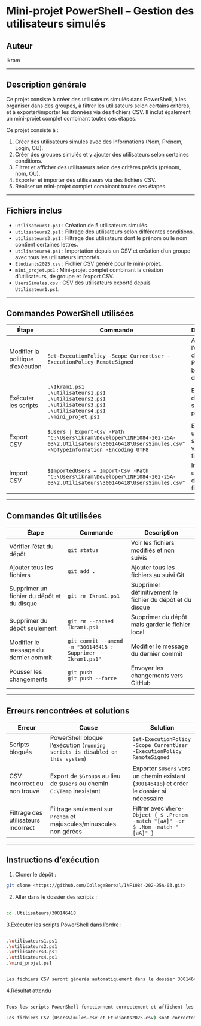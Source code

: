 # Mini-projet PowerShell – Gestion des utilisateurs simulés

## Auteur
Ikram

---

## Description générale
Ce projet consiste à créer des utilisateurs simulés dans PowerShell, à les organiser dans des groupes, à filtrer les utilisateurs selon certains critères, et à exporter/importer les données via des fichiers CSV. Il inclut également un mini-projet complet combinant toutes ces étapes.

Ce projet consiste à :

1. Créer des utilisateurs simulés avec des informations (Nom, Prénom, Login, OU).  
2. Créer des groupes simulés et y ajouter des utilisateurs selon certaines conditions.  
3. Filtrer et afficher des utilisateurs selon des critères précis (prénom, nom, OU).  
4. Exporter et importer des utilisateurs via des fichiers CSV.  
5. Réaliser un mini-projet complet combinant toutes ces étapes.

---

## Fichiers inclus

- `utilisateurs1.ps1` : Création de 5 utilisateurs simulés.  
- `utilisateurs2.ps1` : Filtrage des utilisateurs selon différentes conditions.  
- `utilisateurs3.ps1` : Filtrage des utilisateurs dont le prénom ou le nom contient certaines lettres.  
- `utilisateurs4.ps1` : Importation depuis un CSV et création d’un groupe avec tous les utilisateurs importés.  
- `Etudiants2025.csv` : Fichier CSV généré pour le mini-projet.  
- `mini_projet.ps1` : Mini-projet complet combinant la création d’utilisateurs, de groupe et l’export CSV.  
- `UsersSimules.csv` : CSV des utilisateurs exporté depuis `Utilisateur1.ps1`.

---


## Commandes PowerShell utilisées

| Étape | Commande | Description |
|-------|----------|-------------|
| Modifier la politique d’exécution | `Set-ExecutionPolicy -Scope CurrentUser -ExecutionPolicy RemoteSigned` | Autoriser l’exécution des scripts PowerShell bloqués par défaut |
| Exécuter les scripts | `.\Ikram1.ps1`<br>`.\utilisateurs1.ps1`<br>`.\utilisateurs2.ps1`<br>`.\utilisateurs3.ps1`<br>`.\utilisateurs4.ps1`<br>`.\mini_projet.ps1` | Exécution de tous les scripts du projet |
| Export CSV | `$Users \| Export-Csv -Path "C:\Users\ikram\Developer\INF1084-202-25A-03\2.Utilisateurs\300146418\UsersSimules.csv" -NoTypeInformation -Encoding UTF8` | Exporter les utilisateurs simulés vers un fichier CSV |
| Import CSV | `$ImportedUsers = Import-Csv -Path "C:\Users\ikram\Developer\INF1084-202-25A-03\2.Utilisateurs\300146418\UsersSimules.csv"` | Importer les utilisateurs depuis le fichier CSV |

---

## Commandes Git utilisées

| Étape | Commande | Description |
|-------|----------|-------------|
| Vérifier l’état du dépôt | `git status` | Voir les fichiers modifiés et non suivis |
| Ajouter tous les fichiers | `git add .` | Ajouter tous les fichiers au suivi Git |
| Supprimer un fichier du dépôt et du disque | `git rm Ikram1.ps1` | Supprimer définitivement le fichier du dépôt et du disque |
| Supprimer du dépôt seulement | `git rm --cached Ikram1.ps1` | Supprimer du dépôt mais garder le fichier local |
| Modifier le message du dernier commit | `git commit --amend -m "300146418 : Supprimer Ikram1.ps1"` | Modifier le message du dernier commit |
| Pousser les changements | `git push`<br>`git push --force` | Envoyer les changements vers GitHub |

---

## Erreurs rencontrées et solutions

| Erreur | Cause | Solution |
|--------|-------|---------|
| Scripts bloqués | PowerShell bloque l’exécution (`running scripts is disabled on this system`) | `Set-ExecutionPolicy -Scope CurrentUser -ExecutionPolicy RemoteSigned` |
| CSV incorrect ou non trouvé | Export de `$Groups` au lieu de `$Users` ou chemin `C:\Temp` inexistant | Exporter `$Users` vers un chemin existant (`300146418`) et créer le dossier si nécessaire |
| Filtrage des utilisateurs incorrect | Filtrage seulement sur `Prenom` et majuscules/minuscules non gérées | Filtrer avec `Where-Object { $_.Prenom -match "[aA]" -or $_.Nom -match "[aA]" }` |

---

## Instructions d’exécution

1. Cloner le dépôt :  
```bash
git clone <https://github.com/CollegeBoreal/INF1084-202-25A-03.git>
```
2. Aller dans le dossier des scripts :
```bash

cd .Utilisateurs/300146418
```

3.Exécuter les scripts PowerShell dans l’ordre :
```bash

.\utilisateurs1.ps1
.\utilisateurs2.ps1
.\utilisateurs3.ps1
.\utilisateurs4.ps1
.\mini_projet.ps1


Les fichiers CSV seront générés automatiquement dans le dossier 300146418.
```
4.Résultat attendu
```bash

Tous les scripts PowerShell fonctionnent correctement et affichent les utilisateurs filtrés ou groupés.

Les fichiers CSV (UsersSimules.csv et Etudiants2025.csv) sont correctement générés.
```
